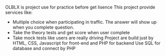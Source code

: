 OLBLX is project use for practice before get lisence
This project provide services like:
- Multiple choice when participating in traffic. The answer will show up when you complete question.
- Take the theory tests and get score when user complete
- Take mock tests like users are really driving
Project are build just by HTML, CSS, Javascript for front-end and PHP for backend
Use SQL for database and connect by PHP
